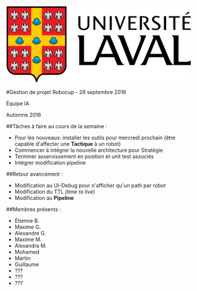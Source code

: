 ![UL_Logo](https://github.com/RoboCupULaval/Admin/blob/master/scrum/ul_logo.png)

#Gestion de projet Robocup - 28 septembre 2016

Équipe IA

Automne 2016

##Tâches à faire au cours de la semaine :

- Pour les nouveaux: installer les outils pour mercredi prochain (être capable d'affecter une **Tactique** à un robot)
- Commencer à intégrer la nouvelle architecture pour Stratégie
- Terminer asservissement en position et unit test associés
- Intégrer modification pipeline


##Retour avancement :

- Modification au UI-Debug pour n'afficher qu'un path par robot
- Modification du TTL _(time to live)_
- Modification au **Pipeline**


##Membres présents :

- Étienne B.
- Maxime G.
- Alexandre G.
- Maxime M.
- Alexandra M.
- Mohamed
- Martin
- Guillaume
- ???
- ???
- ???

